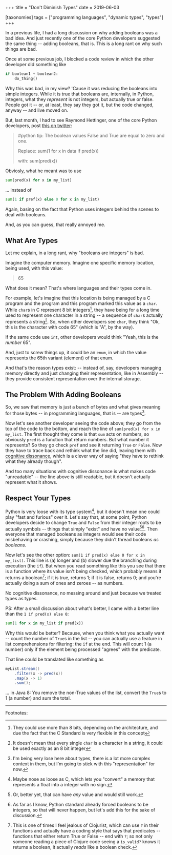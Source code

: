 +++
title = "Don't Diminish Types"
date = 2019-06-03

[taxonomies]
tags = ["programming languages", "dynamic types", "types"]
+++

In a previous life, I had a long discussion on why adding booleans was a bad
idea. And just recently one of the core Python developers suggested the same
thing -- adding booleans, that is. This is a long rant on why such things are
bad.

<!-- more -->

Once at some previous job, I blocked a code review in which the other developer
did something like 

```python
if boolean1 + boolean2:
	do_thing()
```

Why this was bad, in my view? 'Cause it was reducing the booleans into simple
integers. While it is true that booleans are, internally, in Python, integers,
what they _represent_ is not integers, but actually true or false. People got
it -- or, at least, they say they got it, but the code changed, anyway -- and
live moved on.

But, last month, I had to see Raymond Hettinger, one of the core Python
developers, post 
[this on twitter](https://twitter.com/raymondh/status/1123950707273551878):

> #python tip:  The boolean values False and True are equal to zero and one.
>
> Replace:
>     sum(1 for x in data if pred(x))
>
> with:
>     sum(pred(x))

Obviosly, what he meant was to use

```python
sum(pred(x) for x in my_list)
```

... instead of

```python
sum(1 if pref(x) else 0 for x in my_list)
```

Again, basing on the fact that Python uses integers behind the scenes to deal
with booleans.

And, as you can guess, that really annoyed me.

## What Are Types

Let me explain, in a long rant, why "booleans are integers" is bad.

Imagine the computer memory. Imagine one specific memory location, being used,
with this value:

> 65

What does it mean? That's where languages and their types come in.

For example, let's imagine that this location is being managed by a C program
and the program and this program marked this value as a `char`. While `char`s
in C represent 8 bit integers[^1], they have being for a long time used to
represent one character in a string -- a sequence of `char`s actually
represents a string[^2]. So, when other developers see `char`, they think "Ok,
this is the character with code 65" (which is "A", by the way).

If the same code use `int`, other developers would think "Yeah, this is the
_number_ 65".

And, just to screw things up, it could be an `enum`, in which the value
represents the 65th variant (element) of that enum.

And that's the reason types exist: -- instead of, say, developers managing
memory directly and just changing their representation, like in Assembly --
they provide consistent representation over the internal storage.

## The Problem With Adding Booleans

So, we saw that memory is just a bunch of bytes and what gives meaning for
those bytes -- in programming languages, that is -- are types[^3].

Now let's see another developer seeing the code above; they go from the top of
the code to the bottom, and reach the line of `sum(pred(x) for x in my_list`.
The first thought they come is that `sum` acts on numbers, so obviously `pred`
is a function that return numbers. But what number it represents? So they go
check `pref` and see it returning `True` or `False`. Now they have to trace
back and rethink what the line did, leaving them with [cognitive
dissonance](https://en.wikipedia.org/wiki/Cognitive_dissonance), which is a
clever way of saying "they have to rethink what they already though".

And too many situations with cognitive dissonance is what makes code
"unreadable" -- the line above is still readable, but it doesn't actually
represent what it shows.

## Respect Your Types

Python is very loose with its type system[^4], but it doesn't mean one could
play "fast and furious" over it. Let's say that, at some point, Python
developers decide to change `True` and `False` from their integer roots to be
actually symbols -- things that simply "exist" and have no value[^5][^6]. Then
everyone that managed booleans as integers would see their code misbehaving or
crashing, simply because they didn't thread booleans _as booleans_.

Now let's see the other option: `sum(1 if pred(x) else 0 for x in my_list)`.
This line is (a) longer and (b) slower due the branching during execution (the
`if`). But when you read something like this you see that there is a function
where its value isn't being checked, which probably means it returns a
boolean[^7]; if it is true, returns 1; if it is false, returns 0; and you're
actually doing a sum of ones and zeroes -- as numbers.

No cognitive dissonance, no messing around and just because we treated types
as types.

PS: After a small discussion about what's better, I came with a better line
than the `1 if pred(x) else 0`:

```python
sum(1 for x in my_list if pred(x))
```

Why this would be better? Because, when you think what you actually want --
count the number of `True`s in the list -- you can actually use a feature in
list comprehensions for filtering: the `if` at the end. This will count 1 (a
number) only if the element being processed "agrees" with the predicate.

That line could be translated like something as

```java
myList.stream()
	.filter(x -> pred(x))
	.map(x -> 1)
	.sum();
```

... in Java 8: You remove the non-True values of the list, convert the `True`s
to 1 (a number) and sum the total.

---

Footnotes:


[^1]: They could use more than 8 bits, depending on the architecture, and due
  the fact that the C Standard is very flexible in this concept

[^2]: It doesn't mean that every single `char` is a character in a string, it
  could be used exactly as an 8 bit integer

[^3]: I'm being very lose here about types, there is a lot more complex
  context in them, but I'm going to stick with this "representation" for now.

[^4]: Maybe nose as loose as C, which lets you "convert" a memory that
  represents a float into a integer with no sign.

[^5]: Or, better yet, that can have _any_ value and would still work.

[^6]: As far as I know, Python standard already forced booleans to be
  integers, so that will never happen, but let's add this for the sake of
  discussion.

[^7]: This is one of times I feel jealous of Clojurist, which can use `?` in
  their functions and actually have a coding style that says that predicates
  -- functions that either return True or False -- end with `?`; so not only
  someone reading a piece of Clojure code seeing a `is_valid?` knows it
  returns a boolean, it actually _reads_ like a boolean check.
